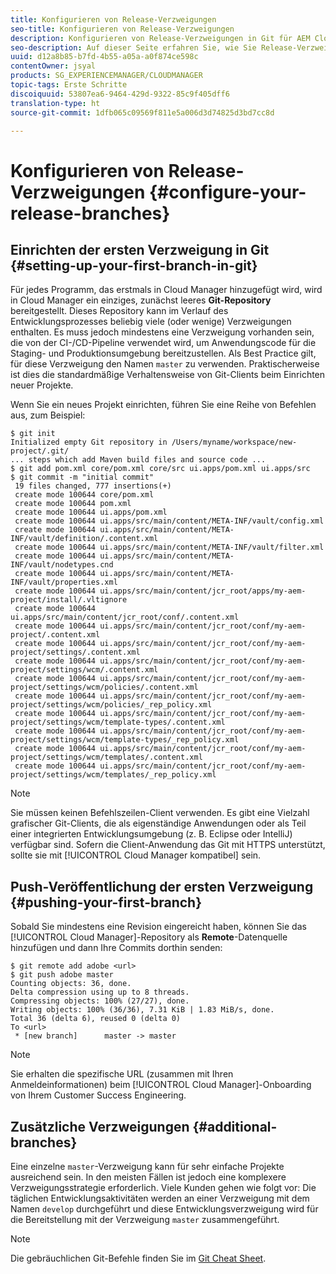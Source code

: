 ```yaml
---
title: Konfigurieren von Release-Verzweigungen
seo-title: Konfigurieren von Release-Verzweigungen
description: Konfigurieren von Release-Verzweigungen in Git für AEM Cloud Manager
seo-description: Auf dieser Seite erfahren Sie, wie Sie Release-Verzweigungen in Git konfigurieren.
uuid: d12a8b85-b7fd-4b55-a05a-a0f874ce598c
contentOwner: jsyal
products: SG_EXPERIENCEMANAGER/CLOUDMANAGER
topic-tags: Erste Schritte
discoiquuid: 53807ea6-9464-429d-9322-85c9f405dff6
translation-type: ht
source-git-commit: 1dfb065c09569f811e5a006d3d74825d3bd7cc8d

---
```



# Konfigurieren von Release-Verzweigungen {#configure-your-release-branches}

## Einrichten der ersten Verzweigung in Git {#setting-up-your-first-branch-in-git}

Für jedes Programm, das erstmals in Cloud Manager hinzugefügt wird, wird in Cloud Manager ein einziges, zunächst leeres **Git-Repository** bereitgestellt. Dieses Repository kann im Verlauf des Entwicklungsprozesses beliebig viele (oder wenige) Verzweigungen enthalten. Es muss jedoch mindestens eine Verzweigung vorhanden sein, die von der CI-/CD-Pipeline verwendet wird, um Anwendungscode für die Staging- und Produktionsumgebung bereitzustellen. Als Best Practice gilt, für diese Verzweigung den Namen `master` zu verwenden. Praktischerweise ist dies die standardmäßige Verhaltensweise von Git-Clients beim Einrichten neuer Projekte.

Wenn Sie ein neues Projekt einrichten, führen Sie eine Reihe von Befehlen aus, zum Beispiel:

```shell
$ git init
Initialized empty Git repository in /Users/myname/workspace/new-project/.git/
... steps which add Maven build files and source code ...
$ git add pom.xml core/pom.xml core/src ui.apps/pom.xml ui.apps/src
$ git commit -m "initial commit"
 19 files changed, 777 insertions(+)
 create mode 100644 core/pom.xml
 create mode 100644 pom.xml
 create mode 100644 ui.apps/pom.xml
 create mode 100644 ui.apps/src/main/content/META-INF/vault/config.xml
 create mode 100644 ui.apps/src/main/content/META-INF/vault/definition/.content.xml
 create mode 100644 ui.apps/src/main/content/META-INF/vault/filter.xml
 create mode 100644 ui.apps/src/main/content/META-INF/vault/nodetypes.cnd
 create mode 100644 ui.apps/src/main/content/META-INF/vault/properties.xml
 create mode 100644 ui.apps/src/main/content/jcr_root/apps/my-aem-project/install/.vltignore
 create mode 100644 ui.apps/src/main/content/jcr_root/conf/.content.xml
 create mode 100644 ui.apps/src/main/content/jcr_root/conf/my-aem-project/.content.xml
 create mode 100644 ui.apps/src/main/content/jcr_root/conf/my-aem-project/settings/.content.xml
 create mode 100644 ui.apps/src/main/content/jcr_root/conf/my-aem-project/settings/wcm/.content.xml
 create mode 100644 ui.apps/src/main/content/jcr_root/conf/my-aem-project/settings/wcm/policies/.content.xml
 create mode 100644 ui.apps/src/main/content/jcr_root/conf/my-aem-project/settings/wcm/policies/_rep_policy.xml
 create mode 100644 ui.apps/src/main/content/jcr_root/conf/my-aem-project/settings/wcm/template-types/.content.xml
 create mode 100644 ui.apps/src/main/content/jcr_root/conf/my-aem-project/settings/wcm/template-types/_rep_policy.xml
 create mode 100644 ui.apps/src/main/content/jcr_root/conf/my-aem-project/settings/wcm/templates/.content.xml
 create mode 100644 ui.apps/src/main/content/jcr_root/conf/my-aem-project/settings/wcm/templates/_rep_policy.xml
```

>[!NOTE]
>
>Sie müssen keinen Befehlszeilen-Client verwenden. Es gibt eine Vielzahl grafischer Git-Clients, die als eigenständige Anwendungen oder als Teil einer integrierten Entwicklungsumgebung (z. B. Eclipse oder IntelliJ) verfügbar sind. Sofern die Client-Anwendung das Git mit HTTPS unterstützt, sollte sie mit [!UICONTROL Cloud Manager kompatibel] sein.

## Push-Veröffentlichung der ersten Verzweigung {#pushing-your-first-branch}

Sobald Sie mindestens eine Revision eingereicht haben, können Sie das [!UICONTROL Cloud Manager]-Repository als **Remote**-Datenquelle hinzufügen und dann Ihre Commits dorthin senden:

```shell
$ git remote add adobe <url>
$ git push adobe master
Counting objects: 36, done.
Delta compression using up to 8 threads.
Compressing objects: 100% (27/27), done.
Writing objects: 100% (36/36), 7.31 KiB | 1.83 MiB/s, done.
Total 36 (delta 6), reused 0 (delta 0)
To <url>
 * [new branch]      master -> master
```

>[!NOTE]
>
>Sie erhalten die spezifische URL (zusammen mit Ihren Anmeldeinformationen) beim [!UICONTROL Cloud Manager]-Onboarding von Ihrem Customer Success Engineering.

## Zusätzliche Verzweigungen {#additional-branches}

Eine einzelne `master`-Verzweigung kann für sehr einfache Projekte ausreichend sein. In den meisten Fällen ist jedoch eine komplexere Verzweigungsstrategie erforderlich. Viele Kunden gehen wie folgt vor: Die täglichen Entwicklungsaktivitäten werden an einer Verzweigung mit dem Namen `develop` durchgeführt und diese Entwicklungsverzweigung wird für die Bereitstellung mit der Verzweigung `master` zusammengeführt.

>[!NOTE]
>
>Die gebräuchlichen Git-Befehle finden Sie im [Git Cheat Sheet](https://services.github.com/on-demand/downloads/github-git-cheat-sheet.pdf).

